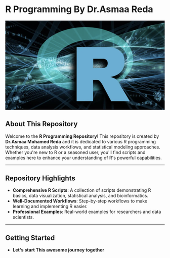 # R Programming By Dr.Asmaa Reda

![R Programming](Logo/R_Logo.png)

## About This Repository

Welcome to the **R Programming Repository**! This repository is created by **Dr.Asmaa Mohamed Reda** and it is dedicated to various R programming techniques, data analysis workflows, and statistical modeling approaches. Whether you're new to R or a seasoned user, you'll find scripts and examples here to enhance your understanding of R's powerful capabilities.

---

## **Repository Highlights**
- **Comprehensive R Scripts**: A collection of scripts demonstrating R basics, data visualization, statistical analysis, and bioinformatics.
- **Well-Documented Workflows**: Step-by-step workflows to make learning and implementing R easier.
- **Professional Examples**: Real-world examples for researchers and data scientists.

---

## **Getting Started**
- **Let's start This awesome journey together**




